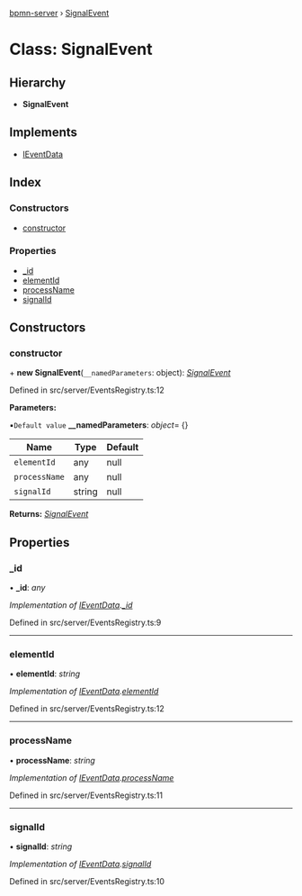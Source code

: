 [bpmn-server](../README.md) › [SignalEvent](signalevent.md)

# Class: SignalEvent

## Hierarchy

* **SignalEvent**

## Implements

* [IEventData](../interfaces/ieventdata.md)

## Index

### Constructors

* [constructor](signalevent.md#constructor)

### Properties

* [_id](signalevent.md#_id)
* [elementId](signalevent.md#elementid)
* [processName](signalevent.md#processname)
* [signalId](signalevent.md#signalid)

## Constructors

###  constructor

\+ **new SignalEvent**(`__namedParameters`: object): *[SignalEvent](signalevent.md)*

Defined in src/server/EventsRegistry.ts:12

**Parameters:**

▪`Default value`  **__namedParameters**: *object*= {}

Name | Type | Default |
------ | ------ | ------ |
`elementId` | any | null |
`processName` | any | null |
`signalId` | string | null |

**Returns:** *[SignalEvent](signalevent.md)*

## Properties

###  _id

• **_id**: *any*

*Implementation of [IEventData](../interfaces/ieventdata.md).[_id](../interfaces/ieventdata.md#_id)*

Defined in src/server/EventsRegistry.ts:9

___

###  elementId

• **elementId**: *string*

*Implementation of [IEventData](../interfaces/ieventdata.md).[elementId](../interfaces/ieventdata.md#elementid)*

Defined in src/server/EventsRegistry.ts:12

___

###  processName

• **processName**: *string*

*Implementation of [IEventData](../interfaces/ieventdata.md).[processName](../interfaces/ieventdata.md#processname)*

Defined in src/server/EventsRegistry.ts:11

___

###  signalId

• **signalId**: *string*

*Implementation of [IEventData](../interfaces/ieventdata.md).[signalId](../interfaces/ieventdata.md#optional-signalid)*

Defined in src/server/EventsRegistry.ts:10
